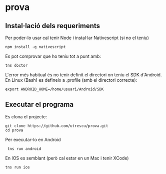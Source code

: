 # prova

## Instal·lació dels requeriments

Per poder-lo usar cal tenir Node i instal·lar Nativescript (si no el teniu)

    npm install -g nativescript
 
Es pot comprovar que ho teniu tot a punt amb:

    tns doctor
L'error més habitual és no tenir definit el directori on teniu el SDK d'Android. 
En Linux (Bash) es defineix a .profile (amb el directori correcte):

    export ANDROID_HOME=/home/usuari/Android/SDK

## Executar el programa

Es clona el projecte: 
 
    git clone https://github.com/utrescu/prova.git
    cd prova
 
 Per executar-lo en Android
 
     tns run android

En IOS es semblant (però cal estar en un Mac i tenir XCode)

    tns run ios

